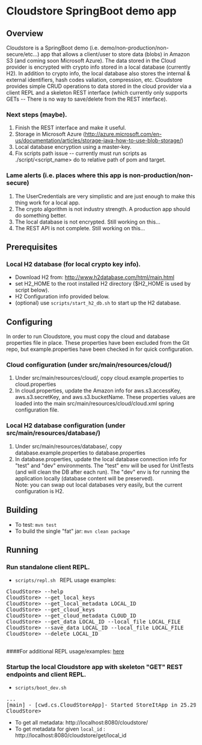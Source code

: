 # Cloudstore SpringBoot demo app

## Overview
Cloudstore is a SpringBoot demo (i.e. demo/non-production/non-secure/etc...) app that allows a client/user to store data (blobs) in Amazon S3 (and coming soon Microsoft Azure).  The data stored in the Cloud provider is encrypted with crypto info stored in a local database (currently H2).  In addition to crypto info, the local database also stores the internal & external identifiers, hash codes valiation, compression, etc. Cloudstore provides simple CRUD operations to data stored in the cloud provider via a client REPL and a skeleton REST interface (which currently only supports GETs -- There is no way to save/delete from the REST interface).

### Next steps (maybe).
1. Finish the REST interface and make it useful.
2. Storage in Microsoft Azure (http://azure.microsoft.com/en-us/documentation/articles/storage-java-how-to-use-blob-storage/)
3. Local database encryption using a master-key.
4. Fix scripts path issue -- currently must run scripts as ./script/<script_name> do to relative path of pom and target.

### Lame alerts (i.e. places where this app is non-production/non-secure)
1. The UserCredentials are very simplistic and are just enough to make this thing work for a local app.
2. The crypto algorithm is not industry strength.  A production app should do something better.
3. The local database is not encrypted.  Still working on this...
4. The REST API is not complete. Still working on this...

## Prerequisites
### Local H2 database (for local crypto key info).
* Download H2 from: http://www.h2database.com/html/main.html
* set H2_HOME to the root installed H2 directory ($H2_HOME is used by script below).
* H2 Configuration info provided below. 
* (optional) use `scripts/start_h2_db.sh` to start up the H2 database.

## Configuring 
In order to run Cloudstore, you must copy the cloud and database properties file in place.  These properties have been excluded from the Git repo, but example.properties have been checked in for quick configuration.
### Cloud configuration (under src/main/resources/cloud/)
1. Under src/main/resources/cloud/, copy cloud.example.properties to cloud.properties
2. In cloud.properties, update the Amazon info for aws.s3.accessKey, aws.s3.secretKey, and aws.s3.bucketName.  These properties values are loaded into the main src/main/resources/cloud/cloud.xml spring configuration file.

### Local H2 database configuration (under src/main/resources/database/)
1. Under src/main/resources/database/, copy database.example.properties to database.properties
2. In database.properties, update the local database connection info for "test" and "dev" environments.  The "test" env will be used for UnitTests (and will clean the DB after each run).  The "dev" env is for running the application locally (database content will be preserved).  
Note: you can swap out local databases very easily, but the current configuration is H2.

## Building
* To test: `mvn test`
* To build the single "fat" jar: `mvn clean package`

## Running

### Run standalone client REPL.
* `scripts/repl.sh `
REPL usage examples:
<pre>
CloudStore> --help 
CloudStore> --get_local_keys 
CloudStore> --get_local_metadata LOCAL_ID
CloudStore> --get_cloud_keys 
CloudStore> --get_cloud_metadata CLOUD_ID
CloudStore> --get_data LOCAL_ID --local_file LOCAL_FILE
CloudStore> --save_data LOCAL_ID --local_file LOCAL_FILE
CloudStore> --delete LOCAL_ID
 </pre>
 
####For additional REPL usage/examples: [here](docs/repl_usage.md) 

### Startup the local Cloudstore app with skeleton "GET" REST endpoints and client REPL.
* `scripts/boot_dev.sh `
<pre>
...
[main] - [cwd.cs.CloudStoreApp]- Started StoreItApp in 25.299 seconds (JVM running for 25.552)
CloudStore>
</pre>
* To get all metadata: http://localhost:8080/cloudstore/
* To get metadata for given `local_id` : http://localhost:8080/cloudstore/get/local_id


